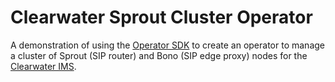 Clearwater Sprout Cluster Operator
==================================

A demonstration of using the [Operator SDK](https://github.com/operator-framework/operator-sdk)
to create an operator to manage a cluster of Sprout (SIP router) and Bono (SIP edge proxy) nodes
for the [Clearwater IMS](http://www.projectclearwater.org/).
 